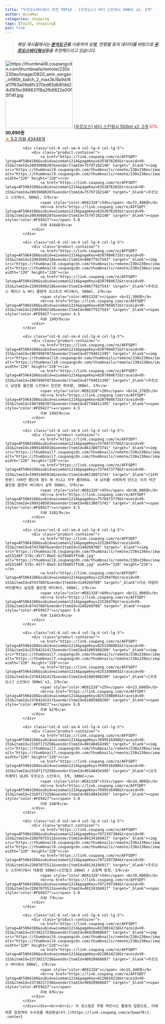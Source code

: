 ```yaml
---
title: "우르오스바디워시 추천 TOP10 - [우르오스] 바디 스킨워시 500ml x2, 2개"
author: WiseMan
categories: shopping
tags: [Top10, shopping]
pin: true
---
```


> ##### 해당 게시물에서는 [**분석도구**](https://itemscout.io/)를 이용하여 **성별**, **연령별** 등의 데이터를 바탕으로 [**우르오스바디워시**](https://link.coupang.com/a/baae76)들을 추천해드리고 있습니다.
<div class="container"><div class="row">
            <div class="col-6 col-sm-4 col-lg-4 col-lg-3">
                <div class="product-container">
                    <a href="https://link.coupang.com/re/AFFSDP?lptag=AF5964186&subid=wiseman1214&pageKey=6353876203&traceid=V0-153&itemId=19798015690&vendorItemId=4283742558" target="_blank"><img src="https://thumbnail8.coupangcdn.com/thumbnails/remote/230x230ex/image/0820_amir_esrgan_inf80k_batch_2_max3k/8a9d/8a17f63a09a6fc370ed65db81dd24d161bc989837f8a2fb8822e00f5f14f.jpg" alt="https://thumbnail8.coupangcdn.com/thumbnails/remote/230x230ex/image/0820_amir_esrgan_inf80k_batch_2_max3k/8a9d/8a17f63a09a6fc370ed65db81dd24d161bc989837f8a2fb8822e00f5f14f.jpg" width="220" height="220"></a>
                    <a href="https://link.coupang.com/re/AFFSDP?lptag=AF5964186&subid=wiseman1214&pageKey=6353876203&traceid=V0-153&itemId=19798015690&vendorItemId=4283742558" target="_blank">[우르오스] 바디 스킨워시 500ml x2, 2개</a>
                    <span style="color:#E61328">51%</span> <b>30,690원</b>
                    <br><a href="https://link.coupang.com/re/AFFSDP?lptag=AF5964186&subid=wiseman1214&pageKey=6353876203&traceid=V0-153&itemId=19798015690&vendorItemId=4283742558" target="_blank"><span style="color:#FE9427">★</span> 5.0
                    리뷰 43448개</a>
                </div>
            </div>
            
            <div class="col-6 col-sm-4 col-lg-4 col-lg-3">
                <div class="product-container">
                    <a href="https://link.coupang.com/re/AFFSDP?lptag=AF5964186&subid=wiseman1214&pageKey=6353876203&traceid=V0-153&itemId=20936080207&vendorItemId=75797182140" target="_blank"><img src="https://thumbnail9.coupangcdn.com/thumbnails/remote/230x230ex/image/vendor_inventory/245f/ea8f173e922d60c72c6b615bf82c218576469b4f3fb55fe947d637d764dd.jpg" alt="https://thumbnail9.coupangcdn.com/thumbnails/remote/230x230ex/image/vendor_inventory/245f/ea8f173e922d60c72c6b615bf82c218576469b4f3fb55fe947d637d764dd.jpg" width="220" height="220"></a>
                    <a href="https://link.coupang.com/re/AFFSDP?lptag=AF5964186&subid=wiseman1214&pageKey=6353876203&traceid=V0-153&itemId=20936080207&vendorItemId=75797182140" target="_blank">우르오스 스킨워시, 500ml, 5개</a>
                    <span style="color:#E61328">54%</span> <b>72,400원</b>
                    <br><a href="https://link.coupang.com/re/AFFSDP?lptag=AF5964186&subid=wiseman1214&pageKey=6353876203&traceid=V0-153&itemId=20936080207&vendorItemId=75797182140" target="_blank"><span style="color:#FE9427">★</span> 5.0
                    리뷰 43448개</a>
                </div>
            </div>
            
            <div class="col-6 col-sm-4 col-lg-4 col-lg-3">
                <div class="product-container">
                    <a href="https://link.coupang.com/re/AFFSDP?lptag=AF5964186&subid=wiseman1214&pageKey=8207984672&traceid=V0-153&itemId=22903949218&vendorItemId=90677927543" target="_blank"><img src="https://thumbnail8.coupangcdn.com/thumbnails/remote/230x230ex/image/vendor_inventory/3630/99cf3819f6c411bd13f7cc8a7309002f4f993f86e0a80d3c58ea6a1a06ac.jpg" alt="https://thumbnail8.coupangcdn.com/thumbnails/remote/230x230ex/image/vendor_inventory/3630/99cf3819f6c411bd13f7cc8a7309002f4f993f86e0a80d3c58ea6a1a06ac.jpg" width="220" height="220"></a>
                    <a href="https://link.coupang.com/re/AFFSDP?lptag=AF5964186&subid=wiseman1214&pageKey=8207984672&traceid=V0-153&itemId=22903949218&vendorItemId=90677927543" target="_blank">우르오스 페이스 & 바디 클렌져 코스트코 바디워시, 500ml, 2개</a>
                    <span style="color:#E61328"></span> <b>31,500원</b>
                    <br><a href="https://link.coupang.com/re/AFFSDP?lptag=AF5964186&subid=wiseman1214&pageKey=8207984672&traceid=V0-153&itemId=22903949218&vendorItemId=90677927543" target="_blank"><span style="color:#FE9427">★</span> 4.5
                    리뷰 1993개</a>
                </div>
            </div>
            
            <div class="col-6 col-sm-4 col-lg-4 col-lg-3">
                <div class="product-container">
                    <a href="https://link.coupang.com/re/AFFSDP?lptag=AF5964186&subid=wiseman1214&pageKey=8207984672&traceid=V0-153&itemId=19078987073&vendorItemId=87794011395" target="_blank"><img src="https://thumbnail10.coupangcdn.com/thumbnails/remote/230x230ex/image/vendor_inventory/305f/7200924462e381c5677423249bab028912c2b242d6aea1f98157fc50af99.jpg" alt="https://thumbnail10.coupangcdn.com/thumbnails/remote/230x230ex/image/vendor_inventory/305f/7200924462e381c5677423249bab028912c2b242d6aea1f98157fc50af99.jpg" width="220" height="220"></a>
                    <a href="https://link.coupang.com/re/AFFSDP?lptag=AF5964186&subid=wiseman1214&pageKey=8207984672&traceid=V0-153&itemId=19078987073&vendorItemId=87794011395" target="_blank">우르오스 남성용 올인원 스킨워시 은은한 허브향, 300ml, 1개</a>
                    <span style="color:#E61328">20%</span> <b>14,270원</b>
                    <br><a href="https://link.coupang.com/re/AFFSDP?lptag=AF5964186&subid=wiseman1214&pageKey=8207984672&traceid=V0-153&itemId=19078987073&vendorItemId=87794011395" target="_blank"><span style="color:#FE9427">★</span> 4.5
                    리뷰 1993개</a>
                </div>
            </div>
            
            <div class="col-6 col-sm-4 col-lg-4 col-lg-3">
                <div class="product-container">
                    <a href="https://link.coupang.com/re/AFFSDP?lptag=AF5964186&subid=wiseman1214&pageKey=7576473770&traceid=V0-153&itemId=19991405016&vendorItemId=86138073741" target="_blank"><img src="https://thumbnail7.coupangcdn.com/thumbnails/remote/230x230ex/image/vendor_inventory/9a01/a363cd22df3128749f31182513c90e3c25aec3fa8bf546fde6ddae115952.jpg" alt="https://thumbnail7.coupangcdn.com/thumbnails/remote/230x230ex/image/vendor_inventory/9a01/a363cd22df3128749f31182513c90e3c25aec3fa8bf546fde6ddae115952.jpg" width="220" height="220"></a>
                    <a href="https://link.coupang.com/re/AFFSDP?lptag=AF5964186&subid=wiseman1214&pageKey=7576473770&traceid=V0-153&itemId=19991405016&vendorItemId=86138073741" target="_blank">[14차 완판] 샤워만 했는데 향수 뭐 쓰냐고 자꾸 물어봐요. 내 남자를 샤워하게 만드는 이지 비건 올인원 클렌저 바디워시 샴푸 500ml, 3개</a>
                    <span style="color:#E61328">45%</span> <b>36,000원</b>
                    <br><a href="https://link.coupang.com/re/AFFSDP?lptag=AF5964186&subid=wiseman1214&pageKey=7576473770&traceid=V0-153&itemId=19991405016&vendorItemId=86138073741" target="_blank"><span style="color:#FE9427">★</span> 4.5
                    리뷰 3281개</a>
                </div>
            </div>
            
            <div class="col-6 col-sm-4 col-lg-4 col-lg-3">
                <div class="product-container">
                    <a href="https://link.coupang.com/re/AFFSDP?lptag=AF5964186&subid=wiseman1214&pageKey=22520478&traceid=V0-153&itemId=87437887&vendorItemId=3149269708" target="_blank"><img src="https://thumbnail8.coupangcdn.com/thumbnails/remote/230x230ex/image/retail/images/3752998314102752-ad15140f-579c-4577-8be5-b2f8485ff5db.jpg" alt="https://thumbnail8.coupangcdn.com/thumbnails/remote/230x230ex/image/retail/images/3752998314102752-ad15140f-579c-4577-8be5-b2f8485ff5db.jpg" width="220" height="220"></a>
                    <a href="https://link.coupang.com/re/AFFSDP?lptag=AF5964186&subid=wiseman1214&pageKey=22520478&traceid=V0-153&itemId=87437887&vendorItemId=3149269708" target="_blank">다슈 데일리 비타플렉스 남성용 올인원 바디워시, 500ml, 1개</a>
                    <span style="color:#E61328">69%</span> <b>11,900원</b>
                    <br><a href="https://link.coupang.com/re/AFFSDP?lptag=AF5964186&subid=wiseman1214&pageKey=22520478&traceid=V0-153&itemId=87437887&vendorItemId=3149269708" target="_blank"><span style="color:#FE9427">★</span> 5.0
                    리뷰 11443개</a>
                </div>
            </div>
            
            <div class="col-6 col-sm-4 col-lg-4 col-lg-3">
                <div class="product-container">
                    <a href="https://link.coupang.com/re/AFFSDP?lptag=AF5964186&subid=wiseman1214&pageKey=8253308001&traceid=V0-153&itemId=23764241417&vendorItemId=81805989209" target="_blank"><img src="https://thumbnail7.coupangcdn.com/thumbnails/remote/230x230ex/image/vendor_inventory/cd9e/35c4b888038e0afc49c22a10a6f616aa25b20a55ebd59367c615455905ad.jpg" alt="https://thumbnail7.coupangcdn.com/thumbnails/remote/230x230ex/image/vendor_inventory/cd9e/35c4b888038e0afc49c22a10a6f616aa25b20a55ebd59367c615455905ad.jpg" width="220" height="220"></a>
                    <a href="https://link.coupang.com/re/AFFSDP?lptag=AF5964186&subid=wiseman1214&pageKey=8253308001&traceid=V0-153&itemId=23764241417&vendorItemId=81805989209" target="_blank">[우르오스] 스킨워시 300ml x2, 2개</a>
                    <span style="color:#E61328">25%</span> <b>23,690원</b>
                    <br><a href="https://link.coupang.com/re/AFFSDP?lptag=AF5964186&subid=wiseman1214&pageKey=8253308001&traceid=V0-153&itemId=23764241417&vendorItemId=81805989209" target="_blank"><span style="color:#FE9427">★</span> 5.0
                    리뷰 62개</a>
                </div>
            </div>
            
            <div class="col-6 col-sm-4 col-lg-4 col-lg-3">
                <div class="product-container">
                    <a href="https://link.coupang.com/re/AFFSDP?lptag=AF5964186&subid=wiseman1214&pageKey=7699516498&traceid=V0-153&itemId=23107173250&vendorItemId=90140454395" target="_blank"><img src="https://thumbnail7.coupangcdn.com/thumbnails/remote/230x230ex/image/vendor_inventory/c7fc/38ebaadf4f9cb31d26d823c304521da1bf687a3db80dc82fb73a44099868.jpg" alt="https://thumbnail7.coupangcdn.com/thumbnails/remote/230x230ex/image/vendor_inventory/c7fc/38ebaadf4f9cb31d26d823c304521da1bf687a3db80dc82fb73a44099868.jpg" width="220" height="220"></a>
                    <a href="https://link.coupang.com/re/AFFSDP?lptag=AF5964186&subid=wiseman1214&pageKey=7699516498&traceid=V0-153&itemId=23107173250&vendorItemId=90140454395" target="_blank">[오츠카제약] ULOS 우르오스 스킨워시, 3개, 300ml</a>
                    <span style="color:#E61328">51%</span> <b>24,980원</b>
                    <br><a href="https://link.coupang.com/re/AFFSDP?lptag=AF5964186&subid=wiseman1214&pageKey=7699516498&traceid=V0-153&itemId=23107173250&vendorItemId=90140454395" target="_blank"><span style="color:#FE9427">★</span> 5.0
                    리뷰 248개</a>
                </div>
            </div>
            
            <div class="col-6 col-sm-4 col-lg-4 col-lg-3">
                <div class="product-container">
                    <a href="https://link.coupang.com/re/AFFSDP?lptag=AF5964186&subid=wiseman1214&pageKey=7972397384&traceid=V0-153&itemId=22087075511&vendorItemId=89134104917" target="_blank"><img src="https://thumbnail8.coupangcdn.com/thumbnails/remote/230x230ex/image/vendor_inventory/df74/bf0cd36434fb4b94944255dc6c6d2259209ae8fe0c49397df474cac990d0.jpg" alt="https://thumbnail8.coupangcdn.com/thumbnails/remote/230x230ex/image/vendor_inventory/df74/bf0cd36434fb4b94944255dc6c6d2259209ae8fe0c49397df474cac990d0.jpg" width="220" height="220"></a>
                    <a href="https://link.coupang.com/re/AFFSDP?lptag=AF5964186&subid=wiseman1214&pageKey=7972397384&traceid=V0-153&itemId=22087075511&vendorItemId=89134104917" target="_blank">우르오스 스킨바디워시 대용량 500ml+스킨밀크 200ml + 쇼핑백 증정, 1개</a>
                    <span style="color:#E61328">54%</span> <b>39,900원</b>
                    <br><a href="https://link.coupang.com/re/AFFSDP?lptag=AF5964186&subid=wiseman1214&pageKey=7972397384&traceid=V0-153&itemId=22087075511&vendorItemId=89134104917" target="_blank"><span style="color:#FE9427">★</span> 5.0
                    리뷰 7개</a>
                </div>
            </div>
            
            <div class="col-6 col-sm-4 col-lg-4 col-lg-3">
                <div class="product-container">
                    <a href="https://link.coupang.com/re/AFFSDP?lptag=AF5964186&subid=wiseman1214&pageKey=8220014218&traceid=V0-153&itemId=23730217236&vendorItemId=90920960687" target="_blank"><img src="https://thumbnail6.coupangcdn.com/thumbnails/remote/230x230ex/image/vendor_inventory/2426/7c6b6a812d73b460066782758716ee07540ecdf566a822acf8351d9369e0.jpeg" alt="https://thumbnail6.coupangcdn.com/thumbnails/remote/230x230ex/image/vendor_inventory/2426/7c6b6a812d73b460066782758716ee07540ecdf566a822acf8351d9369e0.jpeg" width="220" height="220"></a>
                    <a href="https://link.coupang.com/re/AFFSDP?lptag=AF5964186&subid=wiseman1214&pageKey=8220014218&traceid=V0-153&itemId=23730217236&vendorItemId=90920960687" target="_blank">우르오스 바디워시 500ml, 1개</a>
                    <span style="color:#E61328"></span> <b>15,440원</b>
                    <br><a href="https://link.coupang.com/re/AFFSDP?lptag=AF5964186&subid=wiseman1214&pageKey=8220014218&traceid=V0-153&itemId=23730217236&vendorItemId=90920960687" target="_blank"><span style="color:#FE9427">★</span> 
                    리뷰 0개</a>
                </div>
            </div>
            </div></div><br><br>[👉 이 포스팅은 쿠팡 파트너스 활동의 일환으로, 이에 따른 일정액의 수수료를 제공받습니다.](https://link.coupang.com/a/baae76){: .center}